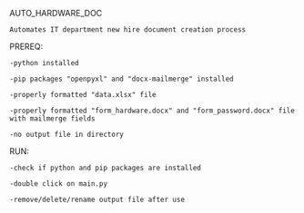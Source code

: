 AUTO_HARDWARE_DOC

	Automates IT department new hire document creation process


PREREQ:

	-python installed 

	-pip packages "openpyxl" and "docx-mailmerge" installed

	-properly formatted "data.xlsx" file

	-properly formatted "form_hardware.docx" and "form_password.docx" file with mailmerge fields

	-no output file in directory 


RUN:

	-check if python and pip packages are installed
	
	-double click on main.py 

	-remove/delete/rename output file after use 
